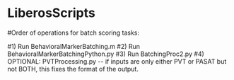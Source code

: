 # LiberosScripts
#Order of operations for batch scoring tasks: 

#1) Run BehavioralMarkerBatching.m
#2) Run BehavioralMarkerBatchingPython.py
#3) Run BatchingProc2.py
#4) OPTIONAL: PVTProcessing.py -- if inputs are only either PVT or PASAT but not BOTH, this fixes the format of the output. 
